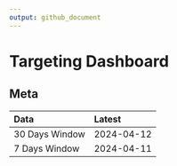 ```yaml
---
output: github_document
---
```


# Targeting Dashboard



## Meta


|Data           |Latest     |
|:--------------|:----------|
|30 Days Window |2024-04-12 |
|7 Days Window  |2024-04-11 |
